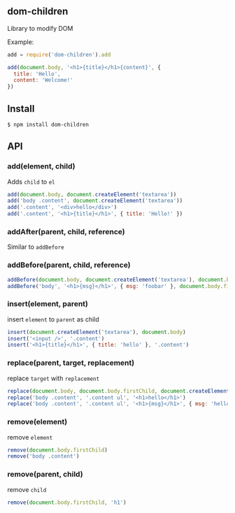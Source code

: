 ## dom-children

Library to modify DOM 

Example:

```js
add = require('dom-children').add

add(document.body, '<h1>{title}</h1>{content}', {
  title: 'Hello',
  content: 'Welcome!'
})
```

## Install

```bash
$ npm install dom-children
```

## API

### add(element, child)

Adds `child` to `el`

```js
add(document.body, document.createElement('textarea'))
add('body .content', document.createElement('textarea'))
add('.content', '<div>hello</div>')
add('.content', '<h1>{title}</h1>', { title: 'Hello!' })
```

### addAfter(parent, child, reference)

Similar to `addBefore`

### addBefore(parent, child, reference)

```js
addBefore(document.body, document.createElement('textarea'), document.body.firstChild)
addBefore('body', '<h1>{msg}</h1>', { msg: 'foobar' }, document.body.firstChild)
```

### insert(element, parent)

insert `element` to `parent` as child

```js
insert(document.createElement('textarea'), document.body)
insert('<input />', '.content')
insert('<h1>{title}</h1>', { title: 'hello' }, '.content')
```

### replace(parent, target, replacement)

replace `target` with `replacement`

```js
replace(document.body, document.body.firstChild, document.createElement('textarea'))
replace('body .content', '.content ul', '<h1>hello</h1>')
replace('body .content', '.content ul', '<h1>{msg}</h1>', { msg: 'hello!' })
```

### remove(element)

remove `element`

```js
remove(document.body.firstChild)
remove('body .content')
```

### remove(parent, child)

remove `child`

```js
remove(document.body.firstChild, 'h1')
```
